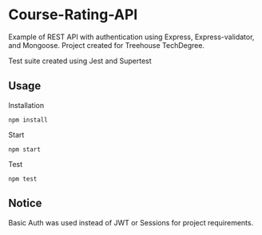 # Course-Rating-API

Example of REST API with authentication using Express, Express-validator, and Mongoose. Project created for Treehouse TechDegree.

Test suite created using Jest and Supertest

## Usage 

Installation
```
npm install
```
Start

```
npm start
```
Test
```
npm test
```

## Notice

Basic Auth was used instead of JWT or Sessions for project requirements.
